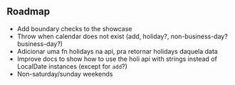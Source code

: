  ## Roadmap

* Add boundary checks to the showcase
* Throw when calendar does not exist (add, holiday?, non-business-day? business-day?)
* Adicionar uma fn holidays na api, pra retornar holidays daquela data 
* Improve docs to show how to use the holi api with strings instead of LocalDate instances (except for `add`?)
* Non-saturday/sunday weekends
